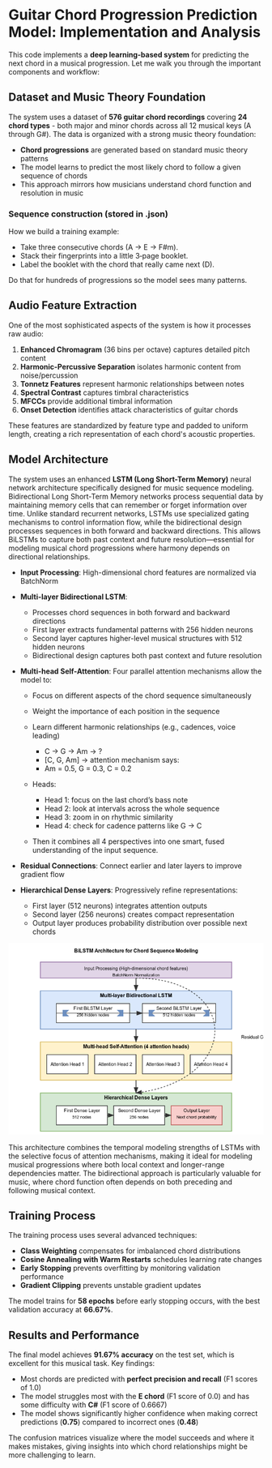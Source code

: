 # Guitar Chord Progression Prediction Model: Implementation and Analysis

This code implements a **deep learning-based system** for predicting the next chord in a musical progression. Let me walk you through the important components and workflow:

## Dataset and Music Theory Foundation

The system uses a dataset of **576 guitar chord recordings** covering **24 chord types** - both major and minor chords across all 12 musical keys (A through G#). The data is organized with a strong music theory foundation:

- **Chord progressions** are generated based on standard music theory patterns
- The model learns to predict the most likely chord to follow a given sequence of chords
- This approach mirrors how musicians understand chord function and resolution in music

### Sequence construction (stored in .json)

How we build a training example:
- Take three consecutive chords (A → E → F#m).
- Stack their fingerprints into a little 3‑page booklet.
- Label the booklet with the chord that really came next (D).

Do that for hundreds of progressions so the model sees many patterns.

## Audio Feature Extraction

One of the most sophisticated aspects of the system is how it processes raw audio:

1. **Enhanced Chromagram** (36 bins per octave) captures detailed pitch content
2. **Harmonic-Percussive Separation** isolates harmonic content from noise/percussion
3. **Tonnetz Features** represent harmonic relationships between notes
4. **Spectral Contrast** captures timbral characteristics 
5. **MFCCs** provide additional timbral information
6. **Onset Detection** identifies attack characteristics of guitar chords

These features are standardized by feature type and padded to uniform length, creating a rich representation of each chord's acoustic properties.

## Model Architecture

The system uses an enhanced **LSTM (Long Short-Term Memory)** neural network architecture specifically designed for music sequence modeling.
<br>
Bidirectional Long Short-Term Memory networks process sequential data by maintaining memory cells that can remember or forget information over time. Unlike standard recurrent networks, LSTMs use specialized gating mechanisms to control information flow, while the bidirectional design processes sequences in both forward and backward directions. This allows BiLSTMs to capture both past context and future resolution—essential for modeling musical chord progressions where harmony depends on directional relationships.

- **Input Processing**: High-dimensional chord features are normalized via BatchNorm
- **Multi-layer Bidirectional LSTM**:
  - Processes chord sequences in both forward and backward directions
  - First layer extracts fundamental patterns with 256 hidden neurons
  - Second layer captures higher-level musical structures with 512 hidden neurons
  - Bidirectional design captures both past context and future resolution

- **Multi-head Self-Attention**: Four parallel attention mechanisms allow the model to:
    - Focus on different aspects of the chord sequence simultaneously
    - Weight the importance of each position in the sequence
    - Learn different harmonic relationships (e.g., cadences, voice leading)

        - C → G → Am → ?
        - [C, G, Am] → attention mechanism says: 
        - Am = 0.5, G = 0.3, C = 0.2

    - Heads:
        - Head 1: focus on the last chord’s bass note
        - Head 2: look at intervals across the whole sequence
        - Head 3: zoom in on rhythmic similarity
        - Head 4: check for cadence patterns like G → C
    - Then it combines all 4 perspectives into one smart, fused understanding of the input sequence.

- **Residual Connections**: Connect earlier and later layers to improve gradient flow
- **Hierarchical Dense Layers**: Progressively refine representations:
  - First layer (512 neurons) integrates attention outputs
  - Second layer (256 neurons) creates compact representation
  - Output layer produces probability distribution over possible next chords

![alt text](bilstm-architecture-diagram.png)

This architecture combines the temporal modeling strengths of LSTMs with the selective focus of attention mechanisms, making it ideal for modeling musical progressions where both local context and longer-range dependencies matter. The bidirectional approach is particularly valuable for music, where chord function often depends on both preceding and following musical context.
## Training Process

The training process uses several advanced techniques:

- **Class Weighting** compensates for imbalanced chord distributions
- **Cosine Annealing with Warm Restarts** schedules learning rate changes
- **Early Stopping** prevents overfitting by monitoring validation performance
- **Gradient Clipping** prevents unstable gradient updates

The model trains for **58 epochs** before early stopping occurs, with the best validation accuracy at **66.67%**.

## Results and Performance

The final model achieves **91.67% accuracy** on the test set, which is excellent for this musical task. Key findings:

- Most chords are predicted with **perfect precision and recall** (F1 scores of 1.0)
- The model struggles most with the **E chord** (F1 score of 0.0) and has some difficulty with **C#** (F1 score of 0.6667)
- The model shows significantly higher confidence when making correct predictions (**0.75**) compared to incorrect ones (**0.48**)

The confusion matrices visualize where the model succeeds and where it makes mistakes, giving insights into which chord relationships might be more challenging to learn.
